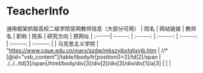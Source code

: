 # TeacherInfo
通用框架抓取高校二级学院官网教师信息（大部分可用）
| 院名 | 网站链接 | 教师名 | 职称 | 院系 | 研究方向 | 原网址
| :------| ------: | :------: | :------: | :------: | :------: | :------: |
| 马克思主义学院 | "https://www.cque.edu.cn/marx/szdw/mkszyjbylgljxyjb.htm  | //*[@id="vsb_content"]/table/tbody/tr[position()>2]/td[2]/span |  ./../../td[3]/span|/html/body/div[3]/div[2]/div[3]/div/div[1]/a[3] |  |  |
